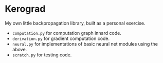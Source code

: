 # Kerograd

My own little backpropagation library, built as a personal exercise.

* `computation.py` for computation graph innard code.
* `derivation.py` for gradient computation code.
* `neural.py` for implementations of basic neural net modules using the above.
* `scratch.py` for testing code.
